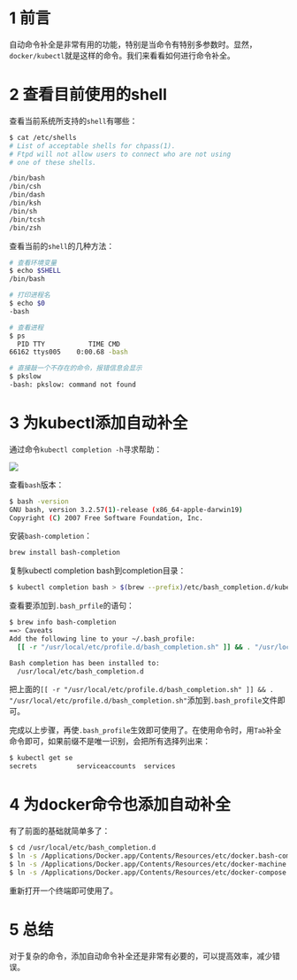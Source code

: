 # 1 前言

自动命令补全是非常有用的功能，特别是当命令有特别多参数时。显然，`docker/kubectl`就是这样的命令。我们来看看如何进行命令补全。



# 2 查看目前使用的shell

查看当前系统所支持的`shell`有哪些：

```bash
$ cat /etc/shells 
# List of acceptable shells for chpass(1).
# Ftpd will not allow users to connect who are not using
# one of these shells.

/bin/bash
/bin/csh
/bin/dash
/bin/ksh
/bin/sh
/bin/tcsh
/bin/zsh
```



查看当前的`shell`的几种方法：

```bash
# 查看环境变量
$ echo $SHELL
/bin/bash

# 打印进程名
$ echo $0
-bash

# 查看进程
$ ps
  PID TTY           TIME CMD
66162 ttys005    0:00.68 -bash

# 直接敲一个不存在的命令，报错信息会显示
$ pkslow
-bash: pkslow: command not found
```



# 3 为kubectl添加自动补全

通过命令`kubectl completion -h`寻求帮助：

![](https://pkslow.oss-cn-shenzhen.aliyuncs.com/images/2021/01/docker-kubectl-bash-completion-for-mac.help.png)



查看`bash`版本：

```bash
$ bash -version
GNU bash, version 3.2.57(1)-release (x86_64-apple-darwin19)
Copyright (C) 2007 Free Software Foundation, Inc.
```



安装`bash-completion`：

```bash
brew install bash-completion
```



复制kubectl completion bash到completion目录：

```bash
$ kubectl completion bash > $(brew --prefix)/etc/bash_completion.d/kubectl
```



查看要添加到`.bash_prfile`的语句：

```bash
$ brew info bash-completion
==> Caveats
Add the following line to your ~/.bash_profile:
  [[ -r "/usr/local/etc/profile.d/bash_completion.sh" ]] && . "/usr/local/etc/profile.d/bash_completion.sh"

Bash completion has been installed to:
  /usr/local/etc/bash_completion.d
```

把上面的`[[ -r "/usr/local/etc/profile.d/bash_completion.sh" ]] && . "/usr/local/etc/profile.d/bash_completion.sh"`添加到`.bash_profile`文件即可。



完成以上步骤，再使`.bash_profile`生效即可使用了。在使用命令时，用`Tab`补全命令即可，如果前缀不是唯一识别，会把所有选择列出来：

```bash
$ kubectl get se
secrets          serviceaccounts  services 
```



# 4 为docker命令也添加自动补全

有了前面的基础就简单多了：

```bash
$ cd /usr/local/etc/bash_completion.d
$ ln -s /Applications/Docker.app/Contents/Resources/etc/docker.bash-completion
$ ln -s /Applications/Docker.app/Contents/Resources/etc/docker-machine.bash-completion
$ ln -s /Applications/Docker.app/Contents/Resources/etc/docker-compose.bash-completion
```

重新打开一个终端即可使用了。



# 5 总结

对于复杂的命令，添加自动命令补全还是非常有必要的，可以提高效率，减少错误。





